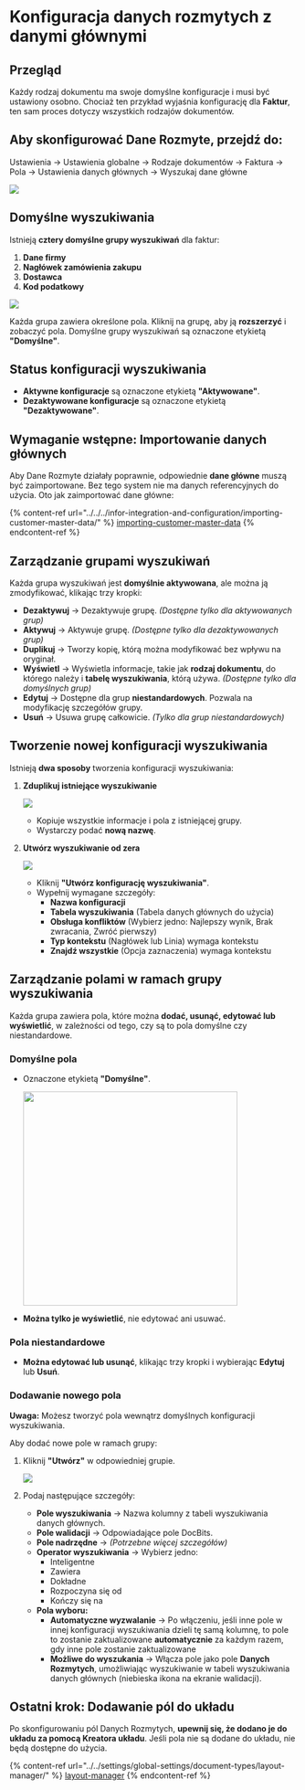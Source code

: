 # Konfiguracja danych rozmytych z danymi głównymi

## **Przegląd**

Każdy rodzaj dokumentu ma swoje domyślne konfiguracje i musi być ustawiony osobno. Chociaż ten przykład wyjaśnia konfigurację dla **Faktur**, ten sam proces dotyczy wszystkich rodzajów dokumentów.

## Aby skonfigurować Dane Rozmyte, przejdź do:

Ustawienia → Ustawienia globalne → Rodzaje dokumentów → Faktura → Pola → Ustawienia danych głównych → Wyszukaj dane główne

![](https://docs.docbits.com/~gitbook/image?url=https%3A%2F%2F578966019-files.gitbook.io%2F%7E%2Ffiles%2Fv0%2Fb%2Fgitbook-x-prod.appspot.com%2Fo%2Fspaces%252FT2n2w4uDCJvv7CJ5zrdk%252Fuploads%252Fhnn2NcPGzVkUO0mLQWTy%252Fimage.png%3Falt%3Dmedia%26token%3De2f87385-fc48-4149-9bef-ca917a7328bd\&width=768\&dpr=4\&quality=100\&sign=116ee1da\&sv=2)

## **Domyślne wyszukiwania**

Istnieją **cztery domyślne grupy wyszukiwań** dla faktur:

1. **Dane firmy**
2. **Nagłówek zamówienia zakupu**
3. **Dostawca**
4. **Kod podatkowy**

![](https://docs.docbits.com/~gitbook/image?url=https%3A%2F%2F578966019-files.gitbook.io%2F%7E%2Ffiles%2Fv0%2Fb%2Fgitbook-x-prod.appspot.com%2Fo%2Fspaces%252FT2n2w4uDCJvv7CJ5zrdk%252Fuploads%252F4VxYFu8M62dXi6qGsPl3%252Fimage.png%3Falt%3Dmedia%26token%3Db2bc4690-805b-4b19-aa89-73f315889d88\&width=768\&dpr=4\&quality=100\&sign=835f513a\&sv=2)

Każda grupa zawiera określone pola. Kliknij na grupę, aby ją **rozszerzyć** i zobaczyć pola. Domyślne grupy wyszukiwań są oznaczone etykietą **"Domyślne"**.

## **Status konfiguracji wyszukiwania**

* **Aktywne konfiguracje** są oznaczone etykietą **"Aktywowane"**.
* **Dezaktywowane konfiguracje** są oznaczone etykietą **"Dezaktywowane"**.

## **Wymaganie wstępne: Importowanie danych głównych**

Aby Dane Rozmyte działały poprawnie, odpowiednie **dane główne** muszą być zaimportowane. Bez tego system nie ma danych referencyjnych do użycia. Oto jak zaimportować dane główne:

{% content-ref url="../../../infor-integration-and-configuration/importing-customer-master-data/" %}
[importing-customer-master-data](../../../infor-integration-and-configuration/importing-customer-master-data/)
{% endcontent-ref %}

## **Zarządzanie grupami wyszukiwań**

Każda grupa wyszukiwań jest **domyślnie aktywowana**, ale można ją zmodyfikować, klikając trzy kropki:

* **Dezaktywuj** → Dezaktywuje grupę. _(Dostępne tylko dla aktywowanych grup)_
* **Aktywuj** → Aktywuje grupę. _(Dostępne tylko dla dezaktywowanych grup)_
* **Duplikuj** → Tworzy kopię, którą można modyfikować bez wpływu na oryginał.
* **Wyświetl** → Wyświetla informacje, takie jak **rodzaj dokumentu**, do którego należy i **tabelę wyszukiwania**, którą używa. _(Dostępne tylko dla domyślnych grup)_
* **Edytuj** → Dostępne dla grup **niestandardowych**. Pozwala na modyfikację szczegółów grupy.
* **Usuń** → Usuwa grupę całkowicie. _(Tylko dla grup niestandardowych)_

## **Tworzenie nowej konfiguracji wyszukiwania**

Istnieją **dwa sposoby** tworzenia konfiguracji wyszukiwania:

1.  **Zduplikuj istniejące wyszukiwanie**

    ![](https://docs.docbits.com/~gitbook/image?url=https%3A%2F%2F578966019-files.gitbook.io%2F%7E%2Ffiles%2Fv0%2Fb%2Fgitbook-x-prod.appspot.com%2Fo%2Fspaces%252FT2n2w4uDCJvv7CJ5zrdk%252Fuploads%252FZUlPcWGrx1oITQS3tgZP%252Fimage.png%3Falt%3Dmedia%26token%3D59fb300d-836e-40d0-84b7-4a405cf7f321\&width=768\&dpr=4\&quality=100\&sign=3442db8f\&sv=2)

    * Kopiuje wszystkie informacje i pola z istniejącej grupy.
    * Wystarczy podać **nową nazwę**.
2.  **Utwórz wyszukiwanie od zera**

    ![](https://docs.docbits.com/~gitbook/image?url=https%3A%2F%2F578966019-files.gitbook.io%2F%7E%2Ffiles%2Fv0%2Fb%2Fgitbook-x-prod.appspot.com%2Fo%2Fspaces%252FT2n2w4uDCJvv7CJ5zrdk%252Fuploads%252FNbEpo2p5Q8D1d7DUchBF%252Fimage.png%3Falt%3Dmedia%26token%3D401314b5-44d0-47df-b3e6-69fea83cce82\&width=768\&dpr=4\&quality=100\&sign=1d0ce322\&sv=2)

    * Kliknij **"Utwórz konfigurację wyszukiwania"**.
    * Wypełnij wymagane szczegóły:
      * **Nazwa konfiguracji**
      * **Tabela wyszukiwania** (Tabela danych głównych do użycia)
      * **Obsługa konfliktów** (Wybierz jedno: Najlepszy wynik, Brak zwracania, Zwróć pierwszy)
      * **Typ kontekstu** (Nagłówek lub Linia) wymaga kontekstu
      * **Znajdź wszystkie** (Opcja zaznaczenia) wymaga kontekstu

## **Zarządzanie polami w ramach grupy wyszukiwania**

Każda grupa zawiera pola, które można **dodać, usunąć, edytować lub wyświetlić**, w zależności od tego, czy są to pola domyślne czy niestandardowe.

### **Domyślne pola**

*   Oznaczone etykietą **"Domyślne"**.

    <div align="left"><img src="https://docs.docbits.com/~gitbook/image?url=https%3A%2F%2F578966019-files.gitbook.io%2F%7E%2Ffiles%2Fv0%2Fb%2Fgitbook-x-prod.appspot.com%2Fo%2Fspaces%252FT2n2w4uDCJvv7CJ5zrdk%252Fuploads%252Fh37McVpB0tBo5wqiAttR%252Fimage.png%3Falt%3Dmedia%26token%3Dcabce083-83a5-4881-a64f-88a8757df49b&#x26;width=768&#x26;dpr=4&#x26;quality=100&#x26;sign=b3739019&#x26;sv=2" alt="" width="375"></div>
* **Można tylko je wyświetlić**, nie edytować ani usuwać.

### **Pola niestandardowe**

* **Można edytować lub usunąć**, klikając trzy kropki i wybierając **Edytuj** lub **Usuń**.

### **Dodawanie nowego pola**

**Uwaga:** Możesz tworzyć pola wewnątrz domyślnych konfiguracji wyszukiwania.

Aby dodać nowe pole w ramach grupy:

1.  Kliknij **"Utwórz"** w odpowiedniej grupie.

    ![](https://docs.docbits.com/~gitbook/image?url=https%3A%2F%2F578966019-files.gitbook.io%2F%7E%2Ffiles%2Fv0%2Fb%2Fgitbook-x-prod.appspot.com%2Fo%2Fspaces%252FT2n2w4uDCJvv7CJ5zrdk%252Fuploads%252FvmIXTEQQHKKNbvTJj1b4%252Fimage.png%3Falt%3Dmedia%26token%3D8569867b-9f5b-4865-90bd-f2e41e846979\&width=768\&dpr=4\&quality=100\&sign=603cb7df\&sv=2)
2. Podaj następujące szczegóły:
   * **Pole wyszukiwania** → Nazwa kolumny z tabeli wyszukiwania danych głównych.
   * **Pole walidacji** → Odpowiadające pole DocBits.
   * **Pole nadrzędne** → _(Potrzebne więcej szczegółów)_
   * **Operator wyszukiwania** → Wybierz jedno:
     * Inteligentne
     * Zawiera
     * Dokładne
     * Rozpoczyna się od
     * Kończy się na
   * **Pola wyboru:**
     * **Automatyczne wyzwalanie** → Po włączeniu, jeśli inne pole w innej konfiguracji wyszukiwania dzieli tę samą kolumnę, to pole to zostanie zaktualizowane **automatycznie** za każdym razem, gdy inne pole zostanie zaktualizowane
     * **Możliwe do wyszukania** → Włącza pole jako pole **Danych Rozmytych**, umożliwiając wyszukiwanie w tabeli wyszukiwania danych głównych (niebieska ikona na ekranie walidacji).

## **Ostatni krok: Dodawanie pól do układu**

Po skonfigurowaniu pól Danych Rozmytych, **upewnij się, że dodano je do układu za pomocą Kreatora układu**. Jeśli pola nie są dodane do układu, nie będą dostępne do użycia.

{% content-ref url="../../settings/global-settings/document-types/layout-manager/" %}
[layout-manager](../../settings/global-settings/document-types/layout-manager/)
{% endcontent-ref %}
